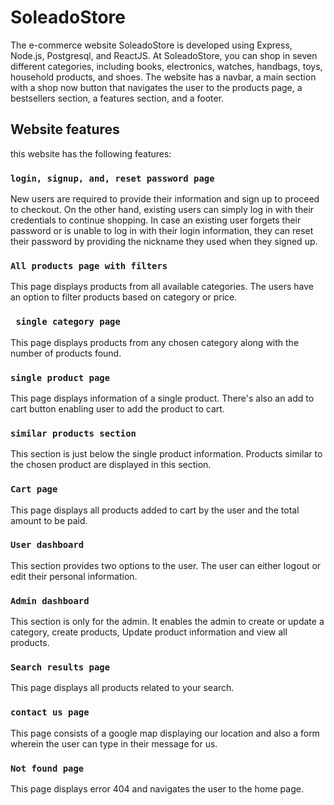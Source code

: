 # SoleadoStore

The e-commerce website SoleadoStore is developed using Express, Node.js, Postgresql, and ReactJS. At SoleadoStore, you can shop in seven different categories, including books, electronics, watches, handbags, toys, household products, and shoes.
The website has a navbar, a main section with a shop now button that navigates the user to the products page, a bestsellers section, a features section, and a footer.

## Website features

this website has the following features: 

### `login, signup, and, reset password page`

New users are required to provide their information and sign up to proceed to checkout. On the other hand, existing users can simply log in with their credentials to continue shopping. In case an existing user forgets their password or is unable to log in with their login information, they can reset their password by providing the nickname they used when they signed up. 

### `All products page with filters`

This page displays products from all available categories. The users have an option to filter products based on category or price. 

### ` single category page`

This page displays products from any chosen category along with the number of products found.

### `single product page`

This page displays information of a single product. There's also an add to cart button enabling user to add the product to cart.

### `similar products section`

This section is just below the single product information. Products similar to the chosen product are displayed in this section. 

### `Cart page`

This page displays all products added to cart by the user and the total amount to be paid. 

### `User dashboard`

This section provides two options to the user. The user can either logout or edit their personal information.  

### `Admin dashboard`

This section is only for the admin. 
It enables the admin to create or update a category, create products, Update product information and view all products. 

### `Search results page`

This page displays all products related to your search.

### `contact us page`

This page consists of a google map displaying our location and also a form wherein the user can type in their message for us.

### `Not found page`

This page displays error 404 and navigates the user to the home page.
